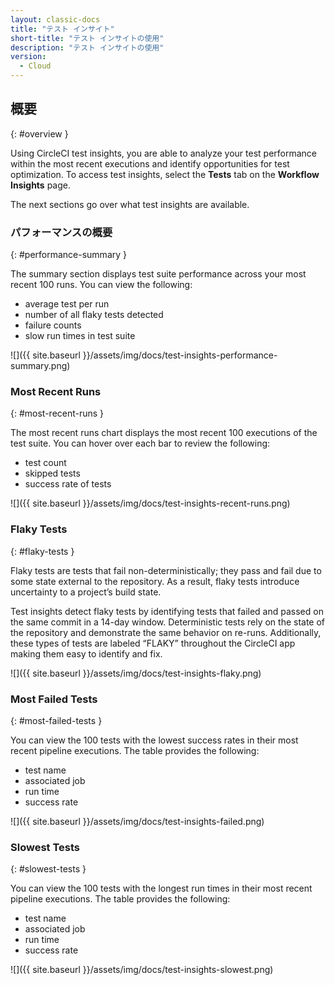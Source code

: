 ```yaml
---
layout: classic-docs
title: "テスト インサイト"
short-title: "テスト インサイトの使用"
description: "テスト インサイトの使用"
version:
  - Cloud
---
```


## 概要
{: #overview }

Using CircleCI test insights, you are able to analyze your test performance within the most recent executions and identify opportunities for test optimization. To access test insights, select the **Tests** tab on the **Workflow Insights** page.

The next sections go over what test insights are available.

### パフォーマンスの概要
{: #performance-summary }

The summary section displays test suite performance across your most recent 100 runs. You can view the following:
- average test per run
- number of all flaky tests detected
- failure counts
- slow run times in test suite

![]({{ site.baseurl }}/assets/img/docs/test-insights-performance-summary.png)

### Most Recent Runs
{: #most-recent-runs }

The most recent runs chart displays the most recent 100 executions of the test suite. You can hover over each bar to review the following:
- test count
- skipped tests
- success rate of tests

![]({{ site.baseurl }}/assets/img/docs/test-insights-recent-runs.png)

### Flaky Tests
{: #flaky-tests }

Flaky tests are tests that fail non-deterministically; they pass and fail due to some state external to the repository. As a result, flaky tests introduce uncertainty to a project’s build state.

Test insights detect flaky tests by identifying tests that failed and passed on the same commit in a 14-day window. Deterministic tests rely on the state of the repository and demonstrate the same behavior on re-runs. Additionally, these types of tests are labeled “FLAKY” throughout the CircleCI app making them easy to identify and fix.

![]({{ site.baseurl }}/assets/img/docs/test-insights-flaky.png)

### Most Failed Tests
{: #most-failed-tests }

You can view the 100 tests with the lowest success rates in their most recent pipeline executions. The table provides the following:
- test name
- associated job
- run time
- success rate

![]({{ site.baseurl }}/assets/img/docs/test-insights-failed.png)

### Slowest Tests
{: #slowest-tests }

You can view the 100 tests with the longest run times in their most recent pipeline executions. The table provides the following:
- test name
- associated job
- run time
- success rate

![]({{ site.baseurl }}/assets/img/docs/test-insights-slowest.png)
